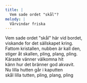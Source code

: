 ```yaml
---
title: |
  Vem sade ordet "skål"?
melody: |
  Vårvindar friska
---
```

Vem sade ordet "skål" här vid bordet,  
viskande for det sällskapet kring.  
Fattom kristallen, nubben är kall den,  
stiger åt skallen, pling, plang, pling.  
Käraste vänner välkomna hit  
känn hur det bränner god akvavit.  
Nu lilla hutten går i kaputten  
skål lilla tutten, pling, plang, pling